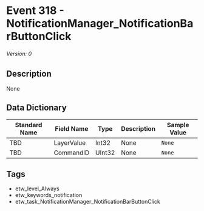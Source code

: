 # Event 318 - NotificationManager_NotificationBarButtonClick
###### Version: 0

## Description
None

## Data Dictionary
|Standard Name|Field Name|Type|Description|Sample Value|
|---|---|---|---|---|
|TBD|LayerValue|Int32|None|`None`|
|TBD|CommandID|UInt32|None|`None`|

## Tags
* etw_level_Always
* etw_keywords_notification
* etw_task_NotificationManager_NotificationBarButtonClick